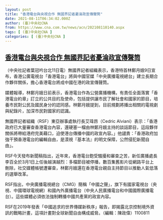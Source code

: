```yaml
---
layout: post
title: "香港電台與央視合作 無國界記者憂淪政宣傳聲筒"
date: 2021-08-11T06:34:02.000Z
author: (臺)中央社CNA
from: https://www.cna.com.tw/news/acn/202108110140.aspx
tags: [ (臺)中央社CNA ]
categories: [ (臺)中央社CNA ]
---
```

<!--1628663642000-->
[香港電台與央視合作 無國界記者憂淪政宣傳聲筒](https://www.cna.com.tw/news/acn/202108110140.aspx)
------

<div>
<div></div><div class="paragraph"><p>（中央社記者葉冠吟台北11日電）無國界記者組織表示，香港特首林鄭月娥9日宣布，香港公廣電視台「香港電台」將與中國官媒「中央廣播電視總台」建立長期合作夥伴關係，擔心香港電台將成中國在港的政宣傳聲筒。</p><p>媒體報導，林鄭月娥日前表示，香港電台作為公營廣播機構，有責任全面落實「香港電台約章」訂立的公共目的及使命，包括提供讓市民了解社會和國家的節目，培養市民對公民及國民身分的認同感。林鄭月娥提到，目前規劃將播出相關的電視劇與紀錄片，加深市民對國家的認識。</p><p>無國界記者組織（RSF）東亞辦事處執行長艾瑋昂（Cedric Alviani）表示：「香港政府已大量審查香港電台內容，還硬塞一檔由林鄭月娥主持的談話節目，這段夥伴關係將帶給港府完美藉口，迫使港台傳播中國的政宣內容。」他譴責：「香港政府加強干預香港電台的編輯自由，是漠視『基本法』的明文保障，公然侵犯新聞自由」。</p><p>RSF今天發布新聞稿指出，近年來，香港電台飽受騷擾和審查之苦，新任廣播處長李百全於3月1日上任後越演越烈：多檔節目被停播，數百集舊影片從網路平台上刪除，社交媒體帳號遭審查，林鄭月娥還在香港電台親自主持節目以推動人氣低落的選舉改革。</p><p>RSF指出，中央廣播電視總台（CMG）簡稱「中國之聲」，旗下有國家電視台（央視、中國環球電視網）和國內外廣播電台（中央人民廣播電台和中國國際廣播電台）。這些媒體必須依法強制轉播中國共產黨的政宣內容。</p><p>RSF在2019年發表「中國追求的世界傳媒新秩序」報告，即揭露北京控制境外資訊的戰略計畫，這項計畫對全球新聞自由構成威脅。（編輯：陳政偉）1100811</p></div>
</div>
